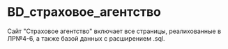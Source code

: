 # BD_страховое_агентство
Сайт "Страховое агентство" включает все страницы, реалихованные в ЛР№4-6, а также базой данных c расширением .sql.
